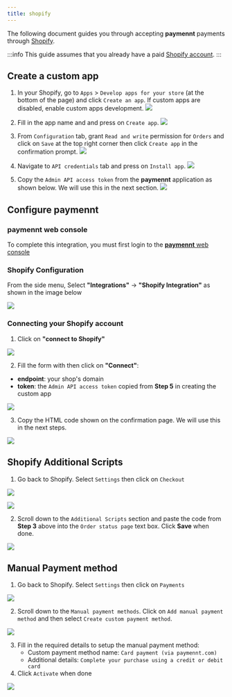 ```yaml
---
title: shopify
---
```


The following document guides you through accepting **paymennt** payments through [Shopify](https://www.shopify.com).

:::info
This guide assumes that you already have a paid [Shopify account](https://www.shopify.com).
:::

## Create a custom app

1. In your Shopify, go to `Apps` > `Develop apps for your store` (at the bottom of the page) and click `Create an app`. If custom apps are disabled, enable custom apps development.
   ![](/img/docs/integrate/ecomm/shopify/shopify-1.png)

2. Fill in the app name and and press on `Create app`.
   ![](/img/docs/integrate/ecomm/shopify/shopify-2.png)

3. From `Configuration` tab, grant `Read and write` permission for `Orders` and click on `Save` at the top right corner then click `Create app` in the confirmation prompt.
   ![](/img/docs/integrate/ecomm/shopify/shopify-3.png)

4. Navigate to `API credentials` tab and press on `Install app`.
   ![](/img/docs/integrate/ecomm/shopify/shopify-4.png)

5. Copy the `Admin API access token` from the **paymennt** application as shown below. We will use this in the next section.
   ![](/img/docs/integrate/ecomm/shopify/shopify-5.png)

## Configure paymennt

### paymennt web console

To complete this integration, you must first login to the [**paymennt** web console](/guides/your-account/desktop-login)

### Shopify Configuration

From the side menu, Select **"Integrations"** -> **"Shopify Integration"** as shown in the image below

![](/img/docs/integrate/ecomm/shopify/shopify-connect-1.png)

### Connecting your Shopify account

1. Click on **"connect to Shopify"**

![](/img/docs/integrate/ecomm/shopify/shopify-connect-2.png)

2. Fill the form with then click on **"Connect"**:

- **endpoint**: your shop's domain
- **token**: the `Admin API access token` copied from **Step 5** in creating the custom app

![](/img/docs/integrate/ecomm/shopify/shopify-connect-3.png)

3. Copy the HTML code shown on the confirmation page. We will use this in the next steps.

![](/img/docs/integrate/ecomm/shopify/shopify-connect-4.png)

## Shopify Additional Scripts

1. Go back to Shopify. Select `Settings` then click on `Checkout`

![](/img/docs/integrate/ecomm/shopify/shopify-setup-1.png)

![](/img/docs/integrate/ecomm/shopify/shopify-setup-2.png)

2. Scroll down to the `Additional Scripts` section and paste the code from **Step 3** above into the `Order status page` text box. Click **Save** when done.

![](/img/docs/integrate/ecomm/shopify/shopify-setup-3.png)

## Manual Payment method

1. Go back to Shopify. Select `Settings` then click on `Payments`

![](/img/docs/integrate/ecomm/shopify/shopify-setup-4.png)

2. Scroll down to the `Manual payment methods`. Click on `Add manual payment method` and then select `Create custom payment method`.

![](/img/docs/integrate/ecomm/shopify/shopify-setup-5.png)

3. Fill in the required details to setup the manual payment method:
   - Custom payment method name: `Card payment (via paymennt.com)`
   - Additional details: `Complete your purchase using a credit or debit card`
4. Click `Activate` when done

![](/img/docs/integrate/ecomm/shopify/shopify-setup-6.png)
